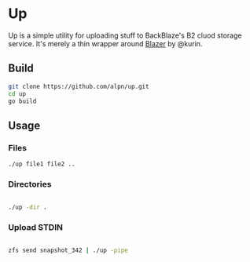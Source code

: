 Up
====

Up is a simple utility for uploading stuff to BackBlaze's B2 cluod storage service.
It's merely a thin wrapper around [Blazer](github.com/kurin/blazer) by @kurin.

## Build
```bash
git clone https://github.com/alpn/up.git
cd up
go build
```
## Usage

### Files
```bash
./up file1 file2 ..
```
### Directories

```bash

./up -dir . 

```
### Upload STDIN

```bash

zfs send snapshot_342 | ./up -pipe

```
